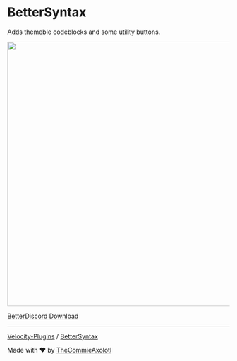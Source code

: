 # BetterSyntax
Adds themeble codeblocks and some utility buttons.

<img width="600" src="https://raw.githubusercontent.com/TheCommieAxolotl/BetterDiscord-Stuff/main/BetterSyntax/assets/BetterSyntax.PNG" />

[BetterDiscord Download](https://betterdiscord.app/plugin?id=686)

---

[Velocity-Plugins](https://github.com/TheCommieAxolotl/Velocity-Plugins) / [BetterSyntax](https://github.com/TheCommieAxolotl/Velocity-Plugins/tree/main/BetterSyntax)

Made with ❤️ by [TheCommieAxolotl](https://github.com/TheCommieAxolotl)